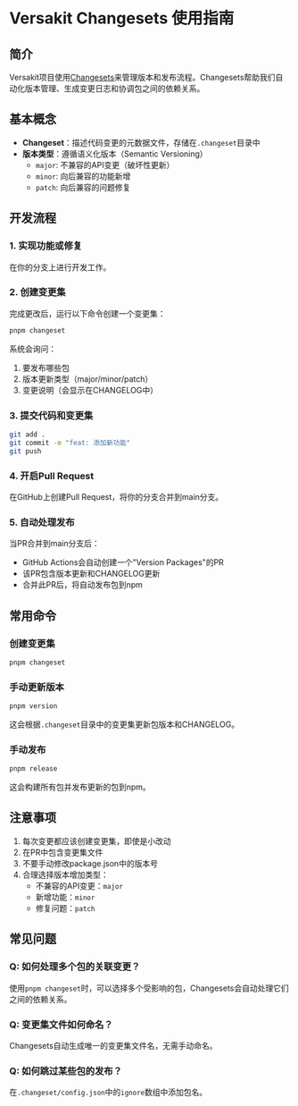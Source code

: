 # Versakit Changesets 使用指南

## 简介

Versakit项目使用[Changesets](https://github.com/changesets/changesets)来管理版本和发布流程。Changesets帮助我们自动化版本管理、生成变更日志和协调包之间的依赖关系。

## 基本概念

- **Changeset**：描述代码变更的元数据文件，存储在`.changeset`目录中
- **版本类型**：遵循语义化版本（Semantic Versioning）
  - `major`: 不兼容的API变更（破坏性更新）
  - `minor`: 向后兼容的功能新增
  - `patch`: 向后兼容的问题修复

## 开发流程

### 1. 实现功能或修复

在你的分支上进行开发工作。

### 2. 创建变更集

完成更改后，运行以下命令创建一个变更集：

```bash
pnpm changeset
```

系统会询问：

1. 要发布哪些包
2. 版本更新类型（major/minor/patch）
3. 变更说明（会显示在CHANGELOG中）

### 3. 提交代码和变更集

```bash
git add .
git commit -m "feat: 添加新功能"
git push
```

### 4. 开启Pull Request

在GitHub上创建Pull Request，将你的分支合并到main分支。

### 5. 自动处理发布

当PR合并到main分支后：

- GitHub Actions会自动创建一个"Version Packages"的PR
- 该PR包含版本更新和CHANGELOG更新
- 合并此PR后，将自动发布包到npm

## 常用命令

### 创建变更集

```bash
pnpm changeset
```

### 手动更新版本

```bash
pnpm version
```

这会根据`.changeset`目录中的变更集更新包版本和CHANGELOG。

### 手动发布

```bash
pnpm release
```

这会构建所有包并发布更新的包到npm。

## 注意事项

1. 每次变更都应该创建变更集，即使是小改动
2. 在PR中包含变更集文件
3. 不要手动修改package.json中的版本号
4. 合理选择版本增加类型：
   - 不兼容的API变更：`major`
   - 新增功能：`minor`
   - 修复问题：`patch`

## 常见问题

### Q: 如何处理多个包的关联变更？

使用`pnpm changeset`时，可以选择多个受影响的包，Changesets会自动处理它们之间的依赖关系。

### Q: 变更集文件如何命名？

Changesets自动生成唯一的变更集文件名，无需手动命名。

### Q: 如何跳过某些包的发布？

在`.changeset/config.json`中的`ignore`数组中添加包名。
